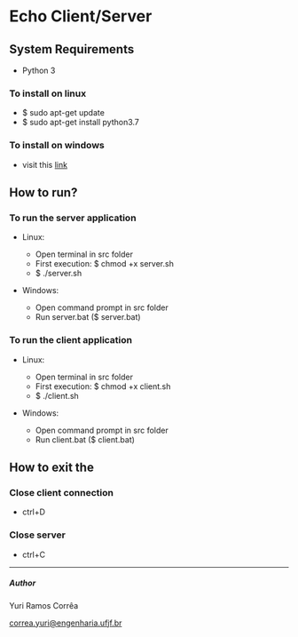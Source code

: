 # Echo Client/Server

## System Requirements

* Python 3

### To install on linux
- $ sudo apt-get update
- $ sudo apt-get install python3.7
### To install on windows
- visit this [link](https://www.python.org/downloads/)
## How to run?

### To run the server application
* Linux: 
  - Open terminal in src folder
  - First execution: $ chmod +x server.sh
  - $ ./server.sh 

* Windows:
  - Open command prompt in src folder
  - Run server.bat ($ server.bat)

### To run the client application
* Linux: 
  - Open terminal in src folder
  - First execution: $ chmod +x client.sh
  - $ ./client.sh

* Windows:
  - Open command prompt in src folder
  - Run client.bat ($ client.bat)

## How to exit the

### Close client connection
  * ctrl+D

### Close server
  * ctrl+C
---
##### Author
Yuri Ramos Corrêa

correa.yuri@engenharia.ufjf.br

